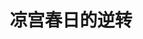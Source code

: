 ---
logo: images/fanmade_game/凉宫春日的逆转.jpg
title: 凉宫春日的逆转
subTitle: C72同人游戏，PC平台，发售于2007年8月17日

category: 同人游戏

hasResource: true
downloadList:
  - intro: 逆转1汉化
    size: 1.1MB
    link: 
  - intro: 逆转2+1汉化
    size: 172.6MB
    link:
  - intro: 逆转2+1日版
    size: 172MB
    link: 
  - intro: 逆转3日版
    size: 234.8MB
    link: 
  - intro: 云盘 提取码:8gcr
    size: 
    link: https://pan.baidu.com/s/10Su8qNfEH6PItuTfYpMj7Q

downloadContent: |
  人设类似于TV版《凉宫春日的忧郁》<br>
  游戏系统和名称来自著名AVG游戏《逆转裁判》<br>
  游戏讲述了，围绕着《凉宫》熟悉的角色所发生的三起案件<br>
  玩家需要扮演不同角色，在侦探模式中搜索证据，并在法庭上运用这些证据找出真正的犯人<br>
  游戏系统基本与《逆转裁判》相同
---